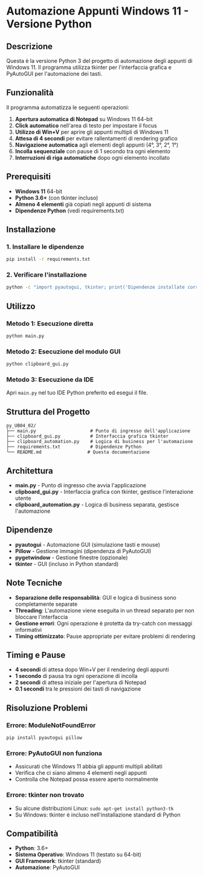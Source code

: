 # Automazione Appunti Windows 11 - Versione Python

## Descrizione
Questa è la versione Python 3 del progetto di automazione degli appunti di Windows 11. Il programma utilizza tkinter per l'interfaccia grafica e PyAutoGUI per l'automazione dei tasti.

## Funzionalità
Il programma automatizza le seguenti operazioni:

1. **Apertura automatica di Notepad** su Windows 11 64-bit
2. **Click automatico** nell'area di testo per impostare il focus
3. **Utilizzo di Win+V** per aprire gli appunti multipli di Windows 11
4. **Attesa di 4 secondi** per evitare rallentamenti di rendering grafico
5. **Navigazione automatica** agli elementi degli appunti (4°, 3°, 2°, 1°)
6. **Incolla sequenziale** con pause di 1 secondo tra ogni elemento
7. **Interruzioni di riga automatiche** dopo ogni elemento incollato

## Prerequisiti
- **Windows 11** 64-bit
- **Python 3.6+** (con tkinter incluso)
- **Almeno 4 elementi** già copiati negli appunti di sistema
- **Dipendenze Python** (vedi requirements.txt)

## Installazione

### 1. Installare le dipendenze
```bash
pip install -r requirements.txt
```

### 2. Verificare l'installazione
```bash
python -c "import pyautogui, tkinter; print('Dipendenze installate correttamente')"
```

## Utilizzo

### Metodo 1: Esecuzione diretta
```bash
python main.py
```

### Metodo 2: Esecuzione del modulo GUI
```bash
python clipboard_gui.py
```

### Metodo 3: Esecuzione da IDE
Apri `main.py` nel tuo IDE Python preferito ed esegui il file.

## Struttura del Progetto
```
py_UB04_02/
├── main.py                    # Punto di ingresso dell'applicazione
├── clipboard_gui.py           # Interfaccia grafica tkinter
├── clipboard_automation.py    # Logica di business per l'automazione
├── requirements.txt           # Dipendenze Python
└── README.md                 # Questa documentazione
```

## Architettura
- **main.py** - Punto di ingresso che avvia l'applicazione
- **clipboard_gui.py** - Interfaccia grafica con tkinter, gestisce l'interazione utente
- **clipboard_automation.py** - Logica di business separata, gestisce l'automazione

## Dipendenze
- **pyautogui** - Automazione GUI (simulazione tasti e mouse)
- **Pillow** - Gestione immagini (dipendenza di PyAutoGUI)
- **pygetwindow** - Gestione finestre (opzionale)
- **tkinter** - GUI (incluso in Python standard)

## Note Tecniche
- **Separazione delle responsabilità**: GUI e logica di business sono completamente separate
- **Threading**: L'automazione viene eseguita in un thread separato per non bloccare l'interfaccia
- **Gestione errori**: Ogni operazione è protetta da try-catch con messaggi informativi
- **Timing ottimizzato**: Pause appropriate per evitare problemi di rendering

## Timing e Pause
- **4 secondi** di attesa dopo Win+V per il rendering degli appunti
- **1 secondo** di pausa tra ogni operazione di incolla
- **2 secondi** di attesa iniziale per l'apertura di Notepad
- **0.1 secondi** tra le pressioni dei tasti di navigazione

## Risoluzione Problemi

### Errore: ModuleNotFoundError
```bash
pip install pyautogui pillow
```

### Errore: PyAutoGUI non funziona
- Assicurati che Windows 11 abbia gli appunti multipli abilitati
- Verifica che ci siano almeno 4 elementi negli appunti
- Controlla che Notepad possa essere aperto normalmente

### Errore: tkinter non trovato
- Su alcune distribuzioni Linux: `sudo apt-get install python3-tk`
- Su Windows: tkinter è incluso nell'installazione standard di Python

## Compatibilità
- **Python**: 3.6+
- **Sistema Operativo**: Windows 11 (testato su 64-bit)
- **GUI Framework**: tkinter (standard)
- **Automazione**: PyAutoGUI